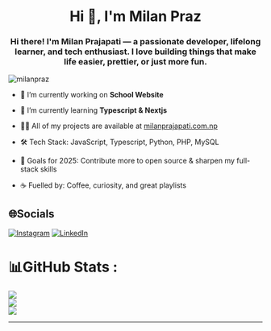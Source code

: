 
<h1 align="center">Hi 👋, I'm Milan Praz</h1>
<h3 align="center">Hi there! I'm Milan Prajapati — a passionate developer, lifelong learner, and tech enthusiast.
I love building things that make life easier, prettier, or just more fun.</h3>


<p align="left"> <img src="https://komarev.com/ghpvc/?username=milanpraz&label=Profile%20views&color=0e75b6&style=flat" alt="milanpraz" /> </p>


- 🔭 I’m currently working on **School Website**

- 🌱 I’m currently learning **Typescript & Nextjs**

- 👨‍💻 All of my projects are available at [milanprajapati.com.np](milanprajapati.com.np)
  
- 🛠️ Tech Stack: JavaScript, Typescript, Python, PHP, MySQL

- 🎯 Goals for 2025: Contribute more to open source & sharpen my full-stack skills

- ☕ Fuelled by: Coffee, curiosity, and great playlists

## 🌐Socials
[![Instagram](https://img.shields.io/badge/Instagram-%23E4405F.svg?logo=Instagram&logoColor=white)](https://instagram.com/milan_praz) [![LinkedIn](https://img.shields.io/badge/LinkedIn-%230077B5.svg?logo=linkedin&logoColor=white)](https://linkedin.com/in/MilanPraz) 



# 📊GitHub Stats :
![](https://github-readme-stats.vercel.app/api?username=MilanPraz&theme=vue-dark&hide_border=false&include_all_commits=false&count_private=false)<br/>
![](https://github-readme-streak-stats.herokuapp.com/?user=MilanPraz&theme=vue-dark&hide_border=false)<br/>
![](https://github-readme-stats.vercel.app/api/top-langs/?username=MilanPraz&theme=vue-dark&hide_border=false&include_all_commits=false&count_private=false&layout=compact)

---
